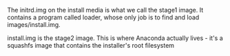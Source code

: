 The initrd.img on the install media is what we call the stage1 image. It contains a program called loader, whose only job is to find and load images/install.img.

install.img is the stage2 image. This is where Anaconda actually lives - it's a squashfs image that contains the installer's root filesystem
